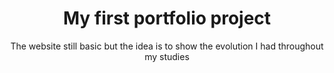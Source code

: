 <h1 align="center"> My first portfolio project </h1>

<p align="center"> The website still basic but the idea is to show the evolution I had throughout my studies </p>

